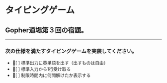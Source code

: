 # タイピングゲーム
## Gopher道場第３回の宿題。
--- 
### 次の仕様を満たすタイピングゲームを実装してください。
- [ ] 標準出力に英単語を出す（出すものは自由）
- [ ] 標準入力から1行受け取る
- [ ] 制限時間内に何問解けたか表示する